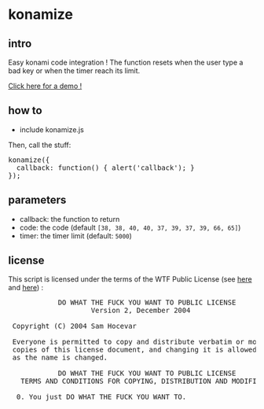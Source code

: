 # konamize

## intro
Easy konami code integration !
The function resets when the user type a bad key or when the timer reach its limit.

[Click here for a demo !](https://dev.ehret.me/konamize/)

## how to
* include konamize.js

Then, call the stuff:
<pre>
konamize({
  callback: function() { alert('callback'); }
});
</pre>

## parameters
* callback: the function to return
* code: the code (default `[38, 38, 40, 40, 37, 39, 37, 39, 66, 65]`)
* timer: the timer limit (default: `5000`)

## license
This script is licensed under the terms of the WTF Public License (see [here](http://en.wikipedia.org/wiki/WTFPL) and [here](http://sam.zoy.org/wtfpl/)) :
<pre>
            DO WHAT THE FUCK YOU WANT TO PUBLIC LICENSE
                    Version 2, December 2004

 Copyright (C) 2004 Sam Hocevar <sam@hocevar.net>

 Everyone is permitted to copy and distribute verbatim or modified
 copies of this license document, and changing it is allowed as long
 as the name is changed.

            DO WHAT THE FUCK YOU WANT TO PUBLIC LICENSE
   TERMS AND CONDITIONS FOR COPYING, DISTRIBUTION AND MODIFICATION

  0. You just DO WHAT THE FUCK YOU WANT TO.
</pre>
